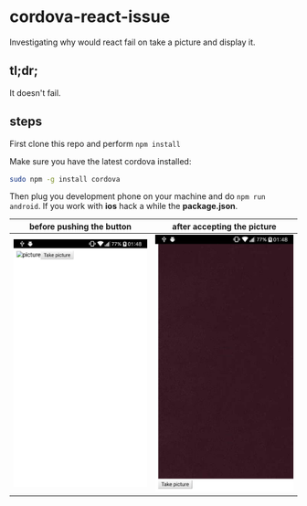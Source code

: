 # cordova-react-issue

Investigating why would react fail on take a picture and display it.

## tl;dr;

It doesn't fail.

## steps

First clone this repo and perform `npm install`

Make sure you have the latest cordova installed:

```bash
sudo npm -g install cordova
```

Then plug you development phone on your machine and do `npm run android`.
If you work with **ios** hack a while the **package.json**.

| before pushing the button | after accepting the picture |
| ------------------------- | --------------------------- |
| ![before](before.jpg)     | ![after](after.jpg)         |
